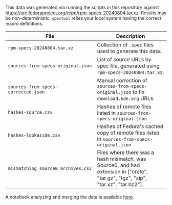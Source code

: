 This data was generated via running the scripts in this repository against https://src.fedoraproject.org/repo/rpm-specs-20240804.tar.xz.
Results may be non-deterministic. `spectool` relies your local system having the correct macro definitions.

| File | Description |
| ---- | ----------- |
| `rpm-specs-20240804.tar.xz` | Collection of `.spec` files used to generate this data. |
| `sources-from-specs-original.json` | List of source URLs by spec file, generated using `rpm-specs-20240804.tar.xz`. |
| `sources-from-specs-corrected.json` | Manual correction of `sources-from-specs-original.json` to fix `download.kde.org` URLs. |
| `hashes-source.csv` | Hashes of remote files listed in `sources-from-specs-original.json` |
| `hashes-lookaside.csv` | Hashes of Fedora's cached copy of remote files listed in `sources-from-specs-original.json` |
| `mismatching_source0_archives.csv` | Files where there was a hash mismatch, was Source0, and had extension in ["crate", "tar.gz", "tgz", "zip", "tar.xz", "tar.bz2"]. |

A notebook analyzing and merging the data is available [here](https://app.hex.tech/ce95f2e2-5039-4b96-810b-cd4c222f45fa/app/e0d5de4e-4960-48f7-9ef4-a942657b4fe6/latest).
